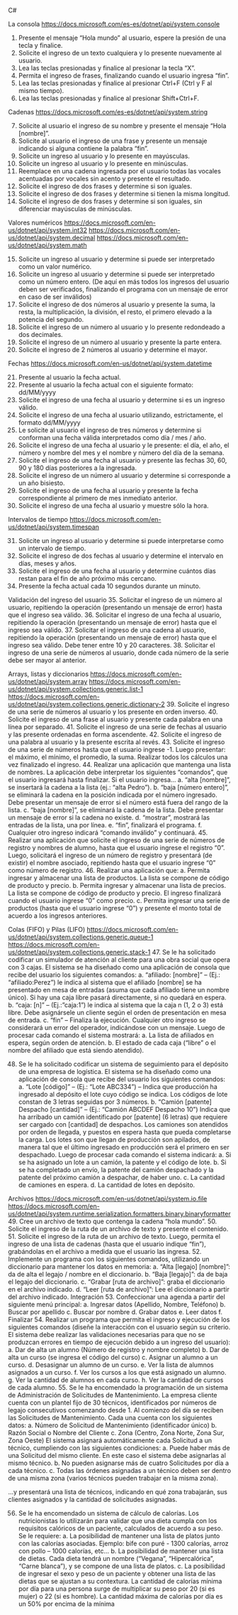 
C#

La consola
https://docs.microsoft.com/es-es/dotnet/api/system.console
1.	Presente el mensaje “Hola mundo” al usuario, espere la presión de una tecla y finalice.
2.	Solicite el ingreso de un texto cualquiera y lo presente nuevamente al usuario.
3.	Lea las teclas presionadas y finalice al presionar la tecla “X”.
4.	Permita el ingreso de frases, finalizando cuando el usuario ingresa “fin”.
5.	Lea las teclas presionadas y finalice al presionar Ctrl+F (Ctrl y F al mismo tiempo).
6.	Lea las teclas presionadas y finalice al presionar Shift+Ctrl+F.

Cadenas
https://docs.microsoft.com/es-es/dotnet/api/system.string

7.	Solicite al usuario el ingreso de su nombre y presente el mensaje “Hola [nombre]”.
8.	Solicite al usuario el ingreso de una frase y presente un mensaje indicando si alguna contiene la palabra “fin”.
9.	Solicite un ingreso al usuario y lo presente en mayúsculas.
10.	Solicite un ingreso al usuario y lo presente en minúsculas.
11.	Reemplace en una cadena ingresada por el usuario todas las vocales acentuadas por vocales sin acento y presente el resultado.
12.	Solicite el ingreso de dos frases y determine si son iguales.
13.	Solicite el ingreso de dos frases y determine si tienen la misma longitud.
14.	Solicite el ingreso de dos frases y determine si son iguales, sin diferenciar mayúsculas de minúsculas.

Valores numéricos
https://docs.microsoft.com/en-us/dotnet/api/system.int32
https://docs.microsoft.com/en-us/dotnet/api/system.decimal
https://docs.microsoft.com/en-us/dotnet/api/system.math

15.	Solicite un ingreso al usuario y determine si puede ser interpretado como un valor numérico.
16.	Solicite un ingreso al usuario y determine si puede ser interpretado como un número entero.
(De aquí en más todos los ingresos del usuario deben ser verificados, finalizando el programa con un mensaje de error en caso de ser inválidos)
17.	Solicite el ingreso de dos números al usuario y presente la suma, la resta, la multiplicación, la división, el resto, el primero elevado a la potencia del segundo.
18.	Solicite el ingreso de un número al usuario y lo presente redondeado a dos decimales.
19.	Solicite el ingreso de un número al usuario y presente la parte entera.
20.	Solicite el ingreso de 2 números al usuario y determine el mayor.

Fechas
https://docs.microsoft.com/en-us/dotnet/api/system.datetime

21.	Presente al usuario la fecha actual.
22.	Presente al usuario la fecha actual con el siguiente formato: dd/MM/yyyy
23.	Solicite el ingreso de una fecha al usuario y determine si es un ingreso válido.
24.	Solicite el ingreso de una fecha al usuario utilizando, estrictamente, el formato dd/MM/yyyy
25.	Le solicite al usuario el ingreso de tres números y determine si conforman una fecha válida interpretados como día / mes / año.
26.	Solicite el ingreso de una fecha al usuario y le presente: el día, el año, el número y nombre del mes y el nombre y número del día de la semana.
27.	Solicite el ingreso de una fecha al usuario y presente las fechas 30, 60, 90 y 180 días posteriores a la ingresada.
28.	Solicite el ingreso de un número al usuario y determine si corresponde a un año bisiesto.
29.	Solicite el ingreso de una fecha al usuario y presente la fecha correspondiente al primero de mes inmediato anterior.
30.	Solicite el ingreso de una fecha al usuario y muestre sólo la hora.

Intervalos de tiempo
https://docs.microsoft.com/en-us/dotnet/api/system.timespan

31.	Solicite un ingreso al usuario y determine si puede interpretarse como un intervalo de tiempo.
32.	Solicite el ingreso de dos fechas al usuario y determine el intervalo en días, meses y años.
33.	Solicite el ingreso de una fecha al usuario y determine cuántos días restan para el fin de año próximo más cercano.
34.	Presente la fecha actual cada 10 segundos durante un minuto.

Validación del ingreso del usuario
35.	Solicitar el ingreso de un número al usuario, repitiendo la operación (presentando un mensaje de error) hasta que el ingreso sea válido.
36.	Solicitar el ingreso de una fecha al usuario, repitiendo la operación (presentando un mensaje de error) hasta que el ingreso sea válido.
37.	Solicitar el ingreso de una cadena al usuario, repitiendo la operación (presentando un mensaje de error) hasta que el ingreso sea válido. Debe tener entre 10 y 20 caracteres.
38.	Solicitar el ingreso de una serie de números al usuario, donde cada número de la serie debe ser mayor al anterior.

Arrays, listas y diccionarios
https://docs.microsoft.com/en-us/dotnet/api/system.array
https://docs.microsoft.com/en-us/dotnet/api/system.collections.generic.list-1
https://docs.microsoft.com/en-us/dotnet/api/system.collections.generic.dictionary-2
39.	Solicite el ingreso de una serie de números al usuario y los presente en orden inverso.
40.	Solicite el ingreso de una frase al usuario y presente cada palabra en una línea por separado.
41.	Solicite el ingreso de una serie de fechas al usuario y las presente ordenadas en forma ascendente.
42.	Solicite el ingreso de una palabra al usuario y la presente escrita al revés.
43.	Solicite el ingreso de una serie de números hasta que el usuario ingrese -1. Luego presentar: el máximo, el mínimo, el promedio, la suma. Realizar todos los cálculos una vez finalizado el ingreso.
44.	Realizar una aplicación que mantenga una lista de nombres. La aplicación debe interpretar los siguientes “comandos”, que el usuario ingresará hasta finalizar. Si el usuario ingresa…
a.	“alta [nombre]”, se insertará la cadena a la lista (ej.: “alta Pedro”).
b.	“baja [número entero]”, se eliminará la cadena en la posición indicada por el número ingresado. Debe presentar un mensaje de error si el número está fuera del rango de la lista.
c.	“baja [nombre]”, se eliminará la cadena de la lista. Debe presentar un mensaje de error si la cadena no existe.
d.	“mostrar”, mostrará las entradas de la lista, una por línea.
e.	“fin”, finalizará el programa.
f.	Cualquier otro ingreso indicará “comando inválido” y continuará.
45.	Realizar una aplicación que solicite el ingreso de una serie de números de registro y nombres de alumno, hasta que el usuario ingrese el registro “0”. Luego, solicitará el ingreso de un número de registro y presentará (de existir) el nombre asociado, repitiendo hasta que el usuario ingrese “0” como número de registro.
46.	Realizar una aplicación que:
a.	Permita ingresar y almacenar una lista de productos. La lista se compone de código de producto y precio.
b.	Permita ingresar y almacenar una lista de precios. La lista se compone de código de producto y precio. El ingreso finalizará cuando el usuario ingrese “0” como precio.
c.	Permita ingresar una serie de productos (hasta que el usuario ingrese “0”) y presente el monto total de acuerdo a los ingresos anteriores.

Colas (FIFO) y Pilas (LIFO)
https://docs.microsoft.com/en-us/dotnet/api/system.collections.generic.queue-1
https://docs.microsoft.com/en-us/dotnet/api/system.collections.generic.stack-1
47.	Se le ha solicitado codificar un simulador de atención al cliente para una obra social que opera con 3 cajas. El sistema se ha diseñado como una aplicación de consola que recibe del usuario los siguientes comandos:
a.	“afiliado: [nombre]” – (Ej.: “afiliado:Perez”) le indica al sistema que el afiliado [nombre] se ha presentado en mesa de entradas (asuma que cada afiliado tiene un nombre único). Si hay una caja libre pasará directamente, si no quedará en espera.
b.	“caja: [n]” – (Ej.:”caja:1”) le indica al sistema que la caja n (1, 2 o 3) está libre. Debe asignársele un cliente según el orden de presentación en mesa de entrada.
c.	“fin” – Finaliza la ejecución.
Cualquier otro ingreso se considerará un error del operador, indicándose con un mensaje. 
Luego de procesar cada comando el sistema mostrará:
a.	La lista de afiliados en espera, según orden de atención.
b.	El estado de cada caja (“libre” o el nombre del afiliado que está siendo atendido).

48.	Se le ha solicitado codificar un sistema de seguimiento para el depósito de una empresa de logística. El sistema se ha diseñado como una aplicación de consola que recibe del usuario los siguientes comandos:
a.	“Lote [código]” – (Ej.: “Lote ABC334”) – Indica que producción ha ingresado al depósito el lote cuyo código se indica. Los códigos de lote constan de 3 letras seguidas por 3 números.
b.	“Camión [patente] Despacho [cantidad]” – (Ej.: “Camión ABCDEF Despacho 10”) Indica que ha arribado un camión identificado por [patente] (6 letras) que requiere ser cargado con [cantidad] de despachos. 
Los camiones son atendidos por orden de llegada, y puestos en espera hasta que pueda completarse la carga. Los lotes son que llegan de producción son apilados, de manera tal que el último ingresado en producción será el primero en ser despachado.
Luego de procesar cada comando el sistema indicará:
a.	Si se ha asignado un lote a un camión, la patente y el código de lote.
b.	Si se ha completado un envío, la patente del camión despachado y la patente del próximo camión a despachar, de haber uno.
c.	La cantidad de camiones en espera.
d.	La cantidad de lotes en depósito.

Archivos
https://docs.microsoft.com/en-us/dotnet/api/system.io.file
https://docs.microsoft.com/en-us/dotnet/api/system.runtime.serialization.formatters.binary.binaryformatter
49.	Cree un archivo de texto que contenga la cadena “hola mundo”.
50.	Solicite el ingreso de la ruta de un archivo de texto y presente el contenido.
51.	Solicite el ingreso de la ruta de un archivo de texto. Luego, permita el ingreso de una lista de cadenas (hasta que el usuario indique “fin”), grabándolas en el archivo a medida que el usuario las ingresa.
52.	Implemente un programa con los siguientes comandos, utilizando un diccionario para mantener los datos en memoria:
a.	“Alta [legajo] [nombre]”: da de alta el legajo / nombre en el diccionario.
b.	“Baja [legajo]”: da de baja el  legajo del diccionario.
c.	“Grabar [ruta de archivo]”: graba el diccionario en el archivo indicado.
d.	“Leer [ruta de archivo]”: Lee el diccionario a partir del archivo indicado.
Integración
53.	Confeccionar una agenda a partir del siguiente menú principal: 
a.	Ingresar datos (Apellido, Nombre, Teléfono)
b.	Buscar por apellido 
c.	Buscar por nombre 
d.	Grabar datos
e.	Leer datos
f.	Finalizar
54.	Realizar un programa que permita el ingreso y ejecución de los siguientes comandos (diseñe la interacción con el usuario según su criterio. El sistema debe realizar las validaciones necesarias para que no se produzcan errores en tiempo de ejecución debido a un ingreso del usuario):
a.	Dar de alta un alumno (Número de registro y nombre completo)
b.	Dar de alta un curso (se ingresa el código del curso)
c.	Asignar un alumno a un curso.
d.	Desasignar un alumno de un curso.
e.	Ver la lista de alumnos asignados a un curso.
f.	Ver los cursos a los que está asignado un alumno.
g.	Ver la cantidad de alumnos en cada curso.
h.	Ver la cantidad de cursos de cada alumno.
55.	Se le ha encomendado la programación de un sistema de Administración de Solicitudes de Mantenimiento. La empresa cliente cuenta con un plantel fijo de 30 técnicos, identificados por números de legajo consecutivos comenzando desde 1.
Al comienzo del día se reciben las Solicitudes de Mantenimiento. Cada una cuenta con los siguientes datos:
a.	Número de Solicitud de Mantenimiento (identificador único)
b.	Razón Social o Nombre del Cliente
c.	Zona (Centro, Zona Norte, Zona Sur, Zona Oeste)
El sistema asignará automáticamente cada Solicitud a un técnico, cumpliendo con las siguientes condiciones:
a.	Puede haber más de una Solicitud del mismo cliente. En este caso el sistema debe asignarlas al mismo técnico. 
b.	No pueden asignarse más de cuatro Solicitudes por día a cada técnico. 
c.	Todas las órdenes asignadas a un técnico deben ser dentro de una misma zona (varios técnicos pueden trabajar en la misma zona).

…y presentará una lista de técnicos, indicando en qué zona trabajarán, sus clientes asignados y la cantidad de solicitudes asignadas.

56.	Se le ha encomendado un sistema de cálculo de calorías. Los nutricionistas lo utilizarán para validar que una dieta cumpla con los requisitos calóricos de un paciente, calculados de acuerdo a su peso. Se le requiere:
a.	La posibilidad de mantener una lista de platos junto con las calorías asociadas. Ejemplo: bife con puré - 1300 calorías, arroz con pollo – 1000 calorías, etc...
b.	La posibilidad de mantener una lista de dietas. Cada dieta tendrá un nombre (“Vegana”, “Hipercalórica”, “Carne blanca”), y se compone de una lista de platos.
c.	La posibilidad de ingresar el sexo y peso de un paciente y obtener una lista de las dietas que se ajustan a su contextura. La cantidad de calorías mínima por día para una persona surge de multiplicar su peso por 20 (si es mujer) o 22 (si es hombre). La cantidad máxima de calorías por día es un 50% por encima de la mínima
